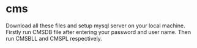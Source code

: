 # cms
Download all these files and setup mysql server on your local machine.
Firstly run CMSDB file after entering your password and user name.
Then run CMSBLL and CMSPL respectively.

